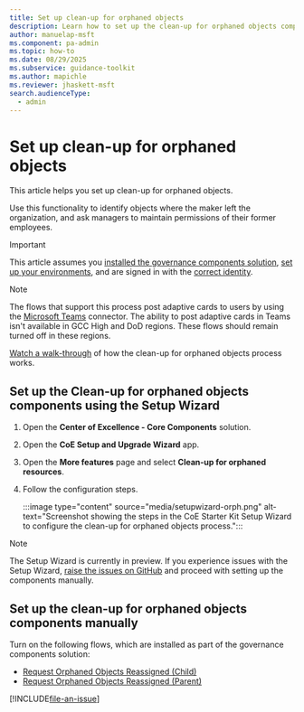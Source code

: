 ```yaml
---
title: Set up clean-up for orphaned objects
description: Learn how to set up the clean-up for orphaned objects component of the Center of Excellence (CoE) Starter Kit.
author: manuelap-msft
ms.component: pa-admin
ms.topic: how-to
ms.date: 08/29/2025
ms.subservice: guidance-toolkit
ms.author: mapichle
ms.reviewer: jhaskett-msft
search.audienceType: 
  - admin
---
```


# Set up clean-up for orphaned objects

This article helps you set up clean-up for orphaned objects.

Use this functionality to identify objects where the maker left the organization, and ask managers to maintain permissions of their former employees.

>[!IMPORTANT]
>This article assumes you [installed the governance components solution](before-setup-gov.md), [set up your environments](setup.md#create-your-environments), and are signed in with the [correct identity](setup.md#which-identity-should-i-use-to-install-the-coe-starter-kit).

>[!NOTE]
>The flows that support this process post adaptive cards to users by using the [Microsoft Teams](/connectors/teams/) connector. The ability to post adaptive cards in Teams isn't available in GCC High and DoD regions. These flows should remain turned off in these regions.

[Watch a walk-through](https://www.youtube.com/watch?v=0zptiBppTNo&list=PLi9EhCY4z99W5kzaPK1np6sv6AzMQDsXG) of how the clean-up for orphaned objects process works.

## Set up the Clean-up for orphaned objects components using the Setup Wizard

1. Open the **Center of Excellence - Core Components** solution.

1. Open the **CoE Setup and Upgrade Wizard** app.

1. Open the **More features** page and select **Clean-up for orphaned resources**.

1. Follow the configuration steps.  
 
    :::image type="content" source="media/setupwizard-orph.png" alt-text="Screenshot showing the steps in the CoE Starter Kit Setup Wizard to configure the clean-up for orphaned objects process.":::

>[!NOTE]
> The Setup Wizard is currently in preview. If you experience issues with the Setup Wizard, [raise the issues on GitHub](https://aka.ms/coe-starter-kit-issues) and proceed with setting up the components manually.

## Set up the clean-up for orphaned objects components manually

Turn on the following flows, which are installed as part of the governance components solution:

- [Request Orphaned Objects Reassigned (Child)](governance-components.md#request-orphaned-objects-reassigned-child)
- [Request Orphaned Objects Reassigned (Parent)](governance-components.md#request-orphaned-objects-reassigned-parent)

[!INCLUDE[file-an-issue](../../includes/file-issue.md)]
